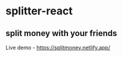 # splitter-react

## split money with your friends 

Live demo - <a href='https://splitmoney.netlify.app/'> https://splitmoney.netlify.app/ </a>

